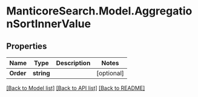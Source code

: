# ManticoreSearch.Model.AggregationSortInnerValue

## Properties

Name | Type | Description | Notes
------------ | ------------- | ------------- | -------------
**Order** | **string** |  | [optional] 



[[Back to Model list]](../README.md#documentation-for-models) [[Back to API list]](../README.md#documentation-for-api-endpoints) [[Back to README]](../README.md)

